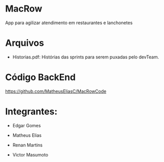 # MacRow
App para agilizar atendimento em restaurantes e lanchonetes 

# Arquivos

- Historias.pdf:
Histórias das sprints para serem puxadas pelo devTeam.

# Código BackEnd
https://github.com/MatheusEliasC/MacRowCode

# Integrantes:

- Edgar Gomes

- Matheus Elias

- Renan Martins

- Victor Masumoto

